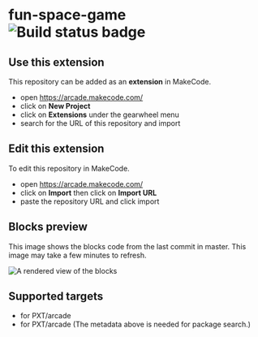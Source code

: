 # fun-space-game ![Build status badge](https://github.com/mrfoxwiz-fox/fun-space-game/workflows/MakeCode/badge.svg)



## Use this extension

This repository can be added as an **extension** in MakeCode.

* open https://arcade.makecode.com/
* click on **New Project**
* click on **Extensions** under the gearwheel menu
* search for the URL of this repository and import

## Edit this extension

To edit this repository in MakeCode.

* open https://arcade.makecode.com/
* click on **Import** then click on **Import URL**
* paste the repository URL and click import

## Blocks preview

This image shows the blocks code from the last commit in master.
This image may take a few minutes to refresh.

![A rendered view of the blocks](https://github.com/mrfoxwiz-fox/fun-space-game/raw/master/.makecode/blocks.png)

## Supported targets

* for PXT/arcade
* for PXT/arcade
(The metadata above is needed for package search.)

